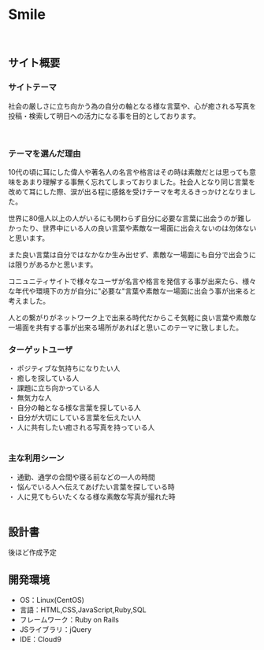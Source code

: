# Smile
​
## サイト概要
### サイトテーマ
社会の厳しさに立ち向かう為の自分の軸となる様な言葉や、心が癒される写真を投稿・検索して明日への活力になる事を目的としております。

​
### テーマを選んだ理由
10代の頃に耳にした偉人や著名人の名言や格言はその時は素敵だとは思っても意味をあまり理解する事無く忘れてしまっておりました。社会人となり同じ言葉を改めて耳にした際、涙が出る程に感銘を受けテーマを考えるきっかけとなりました。

世界に80億人以上の人がいるにも関わらず自分に必要な言葉に出会うのが難しかったり、世界中にいる人の良い言葉や素敵な一場面に出会えないのは勿体ないと思います。

また良い言葉は自分ではなかなか生み出せず、素敵な一場面にも自分で出会うには限りがあるかと思います。

コニュニティサイトで様々なユーザが名言や格言を発信する事が出来たら、様々な年代や環境下の方が自分に"必要な"言葉や素敵な一場面に出会う事が出来ると考えました。

人との繋がりがネットワーク上で出来る時代だからこそ気軽に良い言葉や素敵な一場面を共有する事が出来る場所があればと思いこのテーマに致しました。
​
### ターゲットユーザ
・ ポジティブな気持ちになりたい人<br>
・ 癒しを探している人<br>
・ 課題に立ち向かっている人<br>
・ 無気力な人<br>
・ 自分の軸となる様な言葉を探している人<br>
・ 自分が大切にしている言葉を伝えたい人<br>
・ 人に共有したい癒される写真を持っている人<br>
​
### 主な利用シーン
・ 通勤、通学の合間や寝る前などの一人の時間<br>
・ 悩んでいる人へ伝えてあげたい言葉を探している時<br>
・ 人に見てもらいたくなる様な素敵な写真が撮れた時<br>
​
## 設計書
後ほど作成予定
​
## 開発環境
- OS：Linux(CentOS)
- 言語：HTML,CSS,JavaScript,Ruby,SQL
- フレームワーク：Ruby on Rails
- JSライブラリ：jQuery
- IDE：Cloud9
